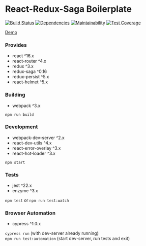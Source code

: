 React-Redux-Saga Boilerplate
===

[![Build Status](https://travis-ci.org/gilbarbara/react-redux-saga-boilerplate.svg?branch=master)](https://travis-ci.org/gilbarbara/react-redux-saga-boilerplate)
[![Dependencies](https://david-dm.org/gilbarbara/react-redux-saga-boilerplate.svg)](https://david-dm.org/gilbarbara/react-redux-saga-boilerplate)
[![Maintainability](https://api.codeclimate.com/v1/badges/eb66aa0049fa03acbbf3/maintainability)](https://codeclimate.com/github/gilbarbara/react-redux-saga-boilerplate/maintainability)
[![Test Coverage](https://api.codeclimate.com/v1/badges/eb66aa0049fa03acbbf3/test_coverage)](https://codeclimate.com/github/gilbarbara/react-redux-saga-boilerplate/test_coverage)

[Demo](http://gilbarbara.github.io/react-redux-saga-boilerplate)

### Provides
- react ^16.x
- react-router ^4.x
- redux ^3.x
- redux-saga ^0.16
- redux-persist ^5.x
- react-helmet ^5.x

### Building
- webpack ^3.x

`npm run build`

### Development
- webpack-dev-server ^2.x
- react-dev-utils ^4.x
- react-error-overlay ^3.x
- react-hot-loader ^3.x

`npm start`

### Tests
- jest ^22.x
- enzyme ^3.x

`npm test` or `npm run test:watch`

### Browser Automation
- cypress ^1.0.x

`cypress run` (with dev-server already running)  
`npm run test:automation` (start dev-server, run tests and exit)
